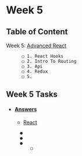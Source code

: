 # Week 5

## Table of Content

  Week 5: [Advanced React]()

          ○ 1. React Hooks
          ○ 2. Intro To Routing
          ○ 3. Api
          ○ 4. Redux 
          ○ 5. 
      

## Week 5 Tasks
 - #### [Answers]()
      - [React]()
    ```
      ●
      ●
      ●
          ○	

    ```
